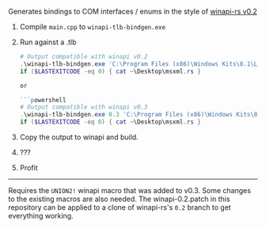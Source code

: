 Generates bindings to COM interfaces / enums in the style of [winapi-rs v0.2](https://github.com/retep998/winapi-rs/tree/0.2)

1. Compile `main.cpp` to `winapi-tlb-bindgen.exe`

1. Run against a .tlb

	```powershell
	# Output compatible with winapi v0.2
	.\winapi-tlb-bindgen.exe 'C:\Program Files (x86)\Windows Kits\8.1\Lib\winv6.3\um\x64\MsXml.Tlb' > ~\Desktop\msxml.rs
	if ($LASTEXITCODE -eq 0) { cat ~\Desktop\msxml.rs }

	or

	```powershell
	# Output compatible with winapi v0.3
	.\winapi-tlb-bindgen.exe 0.3 'C:\Program Files (x86)\Windows Kits\8.1\Lib\winv6.3\um\x64\MsXml.Tlb' > ~\Desktop\msxml.rs
	if ($LASTEXITCODE -eq 0) { cat ~\Desktop\msxml.rs }
	```

1. Copy the output to winapi and build.

1. ???

1. Profit

---

Requires the `UNION2!` winapi macro that was added to v0.3. Some changes to the existing macros are also needed. The winapi-0.2.patch in this repository can be applied to a clone of winapi-rs's `0.2` branch to get everything working.
